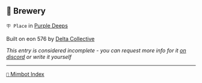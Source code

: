 ## 🍺 Brewery

`🪧 Place` in [Purple Deeps](<https://zeithalt.github.io/r/purple_deeps.html>)

Built on eon 576 by [Delta Collective](<https://zeithalt.github.io/r/delta_collective.html>)

_This entry is considered incomplete - you can request more info for it [on discord](<https://discord.com/channels/562910943848169472/1173922660489633802>) or write it yourself_


-----
[`📑` Mimbot Index](<https://zeithalt.github.io/r/#6a20>)
<!---
keywords:  dc, purple deeps
aliases: 
-->